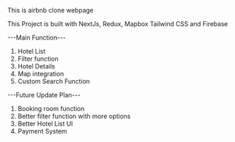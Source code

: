 This is airbnb clone webpage

This Project is built with NextJs, Redux, Mapbox Tailwind CSS and Firebase

---Main Function---
1) Hotel List
2) Filter function 
3) Hotel Details
4) Map integration
5) Custom Search Function




---Future Update Plan---
1) Booking room function
2) Better filter function with more options
3) Better Hotel List UI
4) Payment System

